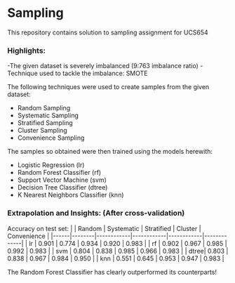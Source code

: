 # Sampling 

This repository contains solution to sampling assignment for UCS654

### Highlights:
-The given dataset is severely imbalanced (9:763 imbalance ratio)
-Technique used to tackle the imbalance: SMOTE


The following techniques were used to create samples from the given dataset:

- Random Sampling
- Systematic Sampling
- Stratified Sampling
- Cluster Sampling
- Convenience Sampling


The samples so obtained were then trained using the models herewith:

- Logistic Regression (lr)
- Random Forest Classifier (rf)
- Support Vector Machine (svm)
- Decision Tree Classifier (dtree)
- K Nearest Neighbors Classifier (knn)

### Extrapolation and Insights: (After cross-validation)

Accuracy on test set:
|      | Random | Systematic | Stratified |  Cluster   | Convenience |
|------|--------|------------|------------|------------|-------------|
| lr   | 0.901	| 0.774      | 0.934      | 0.920      | 0.983       |
| rf   | 0.902  | 0.967      | 0.985      | 0.992      | 0.983       |
| svm  | 0.804  | 0.838      | 0.985      | 0.966      | 0.983       |
| dtree| 0.803  | 0.838      | 0.967      | 0.984      | 0.950       |
| knn  | 0.551  | 0.645      | 0.953      | 0.947      | 0.983       |


The Random Forest Classifier has clearly outperformed its counterparts!
